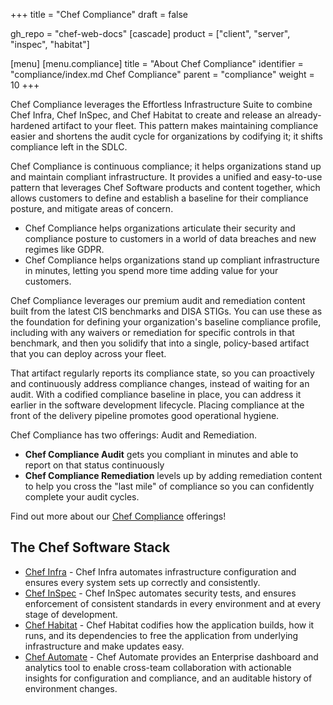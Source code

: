 +++
title = "Chef Compliance"
draft = false

gh_repo = "chef-web-docs"
[cascade]
  product = ["client", "server", "inspec", "habitat"]

[menu]
  [menu.compliance]
    title = "About Chef Compliance"
    identifier = "compliance/index.md Chef Compliance"
    parent = "compliance"
    weight = 10
+++

Chef Compliance leverages the Effortless Infrastructure Suite to combine Chef Infra, Chef InSpec, and Chef Habitat to create and release an already-hardened artifact to your fleet. This pattern makes maintaining compliance easier and shortens the audit cycle for organizations by codifying it; it shifts compliance left in the SDLC.

Chef Compliance is continuous compliance; it helps organizations stand up and maintain compliant infrastructure. It provides a unified and easy-to-use pattern that leverages Chef Software products and content together, which allows customers to define and establish a baseline for their compliance posture, and mitigate areas of concern.

* Chef Compliance helps organizations articulate their security and compliance posture to customers in a world of data breaches and new regimes like GDPR.
* Chef Compliance helps organizations stand up compliant infrastructure in minutes, letting you spend more time adding value for your customers.

Chef Compliance leverages our premium audit and remediation content built from the latest CIS benchmarks and DISA STIGs. You can use these as the foundation for defining your organization's baseline compliance profile, including with any waivers or remediation for specific controls in that benchmark, and then you solidify that into a single, policy-based artifact that you can deploy across your fleet.

That artifact regularly reports its compliance state, so you can proactively and continuously address compliance changes, instead of waiting for an audit. With a codified compliance baseline in place, you can address it earlier in the software development lifecycle. Placing compliance at the front of the delivery pipeline promotes good operational hygiene.

Chef Compliance has two offerings: Audit and Remediation.

* **Chef Compliance Audit** gets you compliant in minutes and able to report on that status continuously
* **Chef Compliance Remediation** levels up by adding remediation content to help you cross the "last mile" of compliance so you can confidently complete your audit cycles.

Find out more about our [Chef Compliance](https://www.chef.io/products/chef-compliance/) offerings!

## The Chef Software Stack

* [Chef Infra](https://github.com/chef/chef) - Chef Infra automates infrastructure configuration and ensures every system sets up correctly and consistently.
* [Chef InSpec](https://github.com/inspec/inspec) - Chef InSpec automates security tests, and ensures enforcement of consistent standards in every environment and at every stage of development.
* [Chef Habitat](https://github.com/habitat-sh/habitat) - Chef Habitat codifies how the application builds, how it runs, and its dependencies to free the application from underlying infrastructure and make updates easy.
* [Chef Automate](https://github.com/chef/automate) - Chef Automate provides an Enterprise dashboard and analytics tool to enable cross-team collaboration with actionable insights for configuration and compliance, and an auditable history of environment changes.
